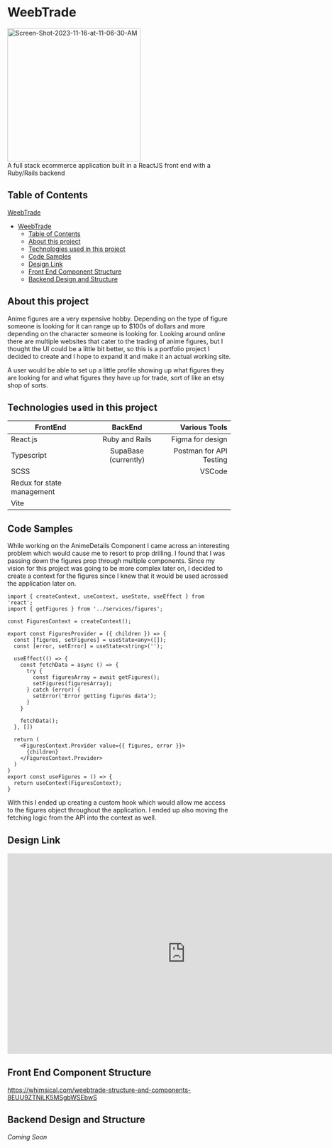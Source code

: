 # WeebTrade
<img src="https://i.ibb.co/jV6VRnL/Screen-Shot-2023-11-16-at-11-06-30-AM.png" alt="Screen-Shot-2023-11-16-at-11-06-30-AM" border="0" height='300px'><br/>
A full stack ecommerce application built in a ReactJS front end with a Ruby/Rails backend

## Table of Contents
[WeebTrade](#weebtrade)
- [WeebTrade](#weebtrade)
  - [Table of Contents](#table-of-contents)
  - [About this project](#about-this-project)
  - [Technologies used in this project](#technologies-used-in-this-project)
  - [Code Samples](#code-samples)
  - [Design Link](#design-link)
  - [Front End Component Structure](#front-end-component-structure)
  - [Backend Design and Structure](#backend-design-and-structure)

## About this project

Anime figures are a very expensive hobby. Depending on the type of figure someone is looking for it can range up to $100s of dollars and more depending on the character someone is looking for. Looking around online there are multiple websites that cater to the trading of anime figures, but I thought the UI could be a little bit better, so this is a portfolio project I decided to create and I hope to expand it and make it an actual working site. 

A user would be able to set up a little profile showing up what figures they are looking for and what figures they have up for trade, sort of like an etsy shop of sorts. 

## Technologies used in this project
| FrontEnd      | BackEnd        | Various Tools  |
| ------------- |:-------------:| -----:|
| React.js    | Ruby and Rails | Figma for design| 
| Typescript     | SupaBase (currently)      |   Postman for API Testing|
| SCSS |     |    VSCode |
| Redux for state management |     |    |
| Vite|     |   |

## Code Samples 
While working on the AnimeDetails Component I came across an interesting problem which would cause me to resort to prop drilling. I found that I was passing down the figures prop through multiple components. Since my vision for this project was going to be more complex later on, I decided to create a context for the figures since I knew that it would be used acrossed the application later on. 

```
import { createContext, useContext, useState, useEffect } from 'react';
import { getFigures } from '../services/figures';

const FiguresContext = createContext();

export const FiguresProvider = ({ children }) => {
  const [figures, setFigures] = useState<any>([]);
  const [error, setError] = useState<string>('');

  useEffect(() => {
    const fetchData = async () => {
      try {
        const figuresArray = await getFigures();
        setFigures(figuresArray);
      } catch (error) {
        setError('Error getting figures data');
      }
    }

    fetchData();
  }, [])

  return ( 
    <FiguresContext.Provider value={{ figures, error }}>
      {children}
    </FiguresContext.Provider>
  )
}
export const useFigures = () => {
  return useContext(FiguresContext);
}
```

With this I ended up creating a custom hook which would allow me access to the figures object throughout the application. I ended up also moving the fetching logic from the API into the context as well. 

## Design Link
<iframe style="border: 1px solid rgba(0, 0, 0, 0.1);" width="800" height="450" src="https://www.figma.com/embed?embed_host=share&url=https%3A%2F%2Fwww.figma.com%2Ffile%2FpJFbA67zKc0XxbFYwv5p3J%2FWeebTrades%3Ftype%3Ddesign%26node-id%3D0%253A1%26mode%3Ddesign%26t%3DazWqmpzmUrnGAdRX-1" allowfullscreen></iframe>

## Front End Component Structure
https://whimsical.com/weebtrade-structure-and-components-8EUU9ZTNiLK5MSgbWSEbwS

## Backend Design and Structure 
*Coming Soon*